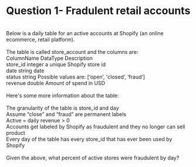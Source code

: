 # Question 1- Fradulent retail accounts
<br />
Below is a daily table for an active accounts at Shopify (an online ecommerce, retail platform).<br />
<br />
The table is called store_account and the columns are:<br />
ColumnName	DataType	  Description <br />
store_id	  integer	    a unique Shopify store id <br />
date	      string	    date <br />
status	    string	    Possible values are: [‘open’, 'closed’, ‘fraud’] <br />
revenue	    double	    Amount of spend in USD <br />
 <br />
Here's some more information about the table: <br />
 <br />
The granularity of the table is store_id and day <br />
Assume “close” and “fraud” are permanent labels <br />
Active = daily revenue > 0 <br />
Accounts get labeled by Shopify as fraudulent and they no longer can sell product <br />
Every day of the table has every store_id that has ever been used by Shopify <br />
 <br />
Given the above, what percent of active stores were fraudulent by day? <br />
